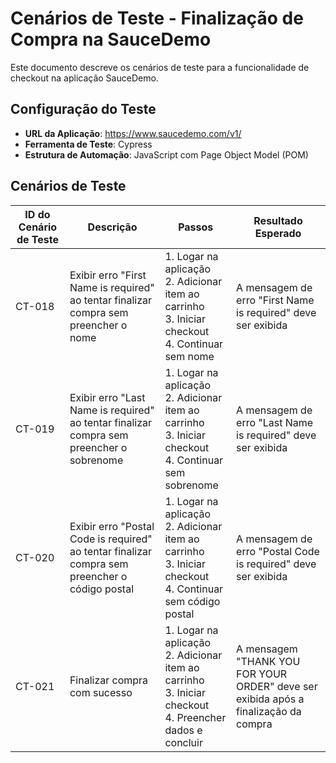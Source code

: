 # Cenários de Teste - Finalização de Compra na SauceDemo

Este documento descreve os cenários de teste para a funcionalidade de checkout na aplicação SauceDemo.

## Configuração do Teste

- **URL da Aplicação**: https://www.saucedemo.com/v1/
- **Ferramenta de Teste**: Cypress
- **Estrutura de Automação**: JavaScript com Page Object Model (POM)

## Cenários de Teste

| ID do Cenário de Teste        | Descrição                                                                           | Passos                                                                                                          | Resultado Esperado                                                                                         |
|----------------------|---------------------------------------------------------------------------------------------------|-----------------------------------------------------------------------------------------------------------------|------------------------------------------------------------------------------------------------------------|
| CT-018                | Exibir erro "First Name is required" ao tentar finalizar compra sem preencher o nome              | 1. Logar na aplicação <br> 2. Adicionar item ao carrinho <br> 3. Iniciar checkout <br> 4. Continuar sem nome   | A mensagem de erro "First Name is required" deve ser exibida                                              |
| CT-019              | Exibir erro "Last Name is required" ao tentar finalizar compra sem preencher o sobrenome          | 1. Logar na aplicação <br> 2. Adicionar item ao carrinho <br> 3. Iniciar checkout <br> 4. Continuar sem sobrenome | A mensagem de erro "Last Name is required" deve ser exibida                                               |
| CT-020               | Exibir erro "Postal Code is required" ao tentar finalizar compra sem preencher o código postal    | 1. Logar na aplicação <br> 2. Adicionar item ao carrinho <br> 3. Iniciar checkout <br> 4. Continuar sem código postal | A mensagem de erro "Postal Code is required" deve ser exibida                                             |
| CT-021                | Finalizar compra com sucesso                                                                      | 1. Logar na aplicação <br> 2. Adicionar item ao carrinho <br> 3. Iniciar checkout <br> 4. Preencher dados e concluir | A mensagem "THANK YOU FOR YOUR ORDER" deve ser exibida após a finalização da compra                        |
